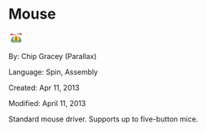 # Mouse

![logo_icon.gif](logo_icon.gif)

By: Chip Gracey (Parallax)

Language: Spin, Assembly

Created: Apr 11, 2013

Modified: April 11, 2013

Standard mouse driver. Supports up to five-button mice.

